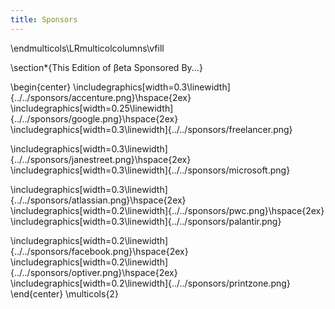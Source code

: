 ```yaml
---
title: Sponsors
---
```


\endmulticols\LRmulticolcolumns\vfill

\section*{This Edition of βeta Sponsored By...}

\begin{center}
\includegraphics[width=0.3\linewidth]{../../sponsors/accenture.png}\hspace{2ex}
\includegraphics[width=0.25\linewidth]{../../sponsors/google.png}\hspace{2ex}
\includegraphics[width=0.3\linewidth]{../../sponsors/freelancer.png}

\includegraphics[width=0.3\linewidth]{../../sponsors/janestreet.png}\hspace{2ex}
\includegraphics[width=0.3\linewidth]{../../sponsors/microsoft.png}

\includegraphics[width=0.3\linewidth]{../../sponsors/atlassian.png}\hspace{2ex}
\includegraphics[width=0.2\linewidth]{../../sponsors/pwc.png}\hspace{2ex}
\includegraphics[width=0.3\linewidth]{../../sponsors/palantir.png}

\includegraphics[width=0.2\linewidth]{../../sponsors/facebook.png}\hspace{2ex}
\includegraphics[width=0.2\linewidth]{../../sponsors/optiver.png}\hspace{2ex}
\includegraphics[width=0.2\linewidth]{../../sponsors/printzone.png}
\end{center}
\multicols{2}
